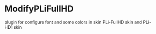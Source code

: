 # ModifyPLiFullHD
plugin for configure font and some colors in skin PLi-FullHD skin and PLi-HD1 skin
